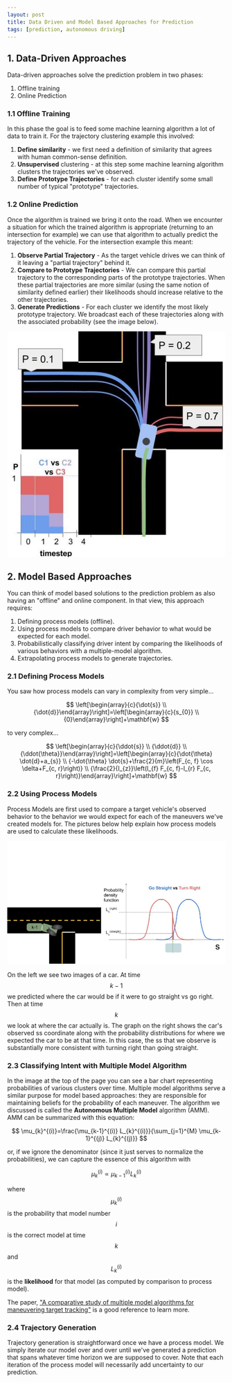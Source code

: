```yaml
---
layout: post
title: Data Driven and Model Based Approaches for Prediction
tags: [prediction, autonomous driving]
---
```


## 1. Data-Driven Approaches

Data-driven approaches solve the prediction problem in two phases:

1. Offline training
2. Online Prediction

### 1.1 Offline Training

In this phase the goal is to feed some machine learning algorithm a lot of data to train it. For the trajectory clustering example this involved:

1. **Define similarity** - we first need a definition of similarity that agrees with human common-sense definition.
2. **Unsupervised** clustering - at this step some machine learning algorithm clusters the trajectories we've observed.
3. **Define Prototype Trajectories** - for each cluster identify some small number of typical "prototype" trajectories.

### 1.2 Online Prediction

Once the algorithm is trained we bring it onto the road. When we encounter a situation for which the trained algorithm is appropriate (returning to an intersection for example) we can use that algorithm to actually predict the trajectory of the vehicle. For the intersection example this meant:

1. **Observe Partial Trajectory** - As the target vehicle drives we can think of it leaving a "partial trajectory" behind it.
2. **Compare to Prototype Trajectories** - We can compare this partial trajectory to the corresponding parts of the prototype trajectories. When these partial trajectories are more similar (using the same notion of similarity defined earlier) their likelihoods should increase relative to the other trajectories.
3. **Generate Predictions** - For each cluster we identify the most likely prototype trajectory. We broadcast each of these trajectories along with the associated probability (see the image below).

<p style="text-align:center">
	<img src="/posts-data/prediction-1.jpg" width="550" />
</p>

## 2. Model Based Approaches

You can think of model based solutions to the prediction problem as also having an "offline" and online component. In that view, this approach requires:

1. Defining process models (offline).
2. Using process models to compare driver behavior to what would be expected for each model.
3. Probabilistically classifying driver intent by comparing the likelihoods of various behaviors with a multiple-model algorithm.
4. Extrapolating process models to generate trajectories.

### 2.1 Defining Process Models

You saw how process models can vary in complexity from very simple…

$$
\left[\begin{array}{c}{\dot{s}} \\ {\dot{d}}\end{array}\right]=\left[\begin{array}{c}{s_{0}} \\ {0}\end{array}\right]+\mathbf{w}
$$

to very complex…

$$
\left[\begin{array}{c}{\ddot{s}} \\ {\ddot{d}} \\ {\ddot{\theta}}\end{array}\right]=\left[\begin{array}{c}{\dot{\theta} \dot{d}+a_{s}} \\ {-\dot{\theta} \dot{s}+\frac{2}{m}\left(F_{c, f} \cos \delta+F_{c, r}\right)} \\ {\frac{2}{I_{z}}\left(l_{f} F_{c, f}-l_{r} F_{c, r}\right)}\end{array}\right]+\mathbf{w}
$$

### 2.2 Using Process Models

Process Models are first used to compare a target vehicle's observed behavior to the behavior we would expect for each of the maneuvers we've created models for. The pictures below help explain how process models are used to calculate these likelihoods.

<p style="text-align:center">
	<img src="/posts-data/prediction-2.jpg" />
</p>

On the left we see two images of a car. At time $$k-1$$ we predicted where the car would be if it were to go straight vs go right. Then at time $$k$$ we look at where the car actually is. The graph on the right shows the car's observed ss coordinate along with the probability distributions for where we expected the car to be at that time. In this case, the ss that we observe is substantially more consistent with turning right than going straight.

### 2.3 Classifying Intent with Multiple Model Algorithm

In the image at the top of the page you can see a bar chart representing probabilities of various clusters over time. Multiple model algorithms serve a similar purpose for model based approaches: they are responsible for maintaining beliefs for the probability of each maneuver. The algorithm we discussed is called the **Autonomous Multiple Model** algorithm (AMM). AMM can be summarized with this equation:

$$
\mu_{k}^{(i)}=\frac{\mu_{k-1}^{(i)} L_{k}^{(i)}}{\sum_{j=1}^{M} \mu_{k-1}^{(j)} L_{k}^{(j)}}
$$

or, if we ignore the denominator (since it just serves to normalize the probabilities), we can capture the essence of this algorithm with

$$
\mu_{k}^{(i)} \propto \mu_{k-1}^{(i)} L_{k}^{(i)}
$$

where $$\mu_{k}^{(i)}$$ is the probability that model number $$i$$ is the correct model at time $$k$$ and $$L_{k}^{(i)}$$ is the **likelihood** for that model (as computed by comparison to process model).

The paper, ["A comparative study of multiple model algorithms for maneuvering target tracking"](https://d17h27t6h515a5.cloudfront.net/topher/2017/June/5953fc34_a-comparative-study-of-multiple-model-algorithms-for-maneuvering-target-tracking/a-comparative-study-of-multiple-model-algorithms-for-maneuvering-target-tracking.pdf) is a good reference to learn more.

### 2.4 Trajectory Generation

Trajectory generation is straightforward once we have a process model. We simply iterate our model over and over until we've generated a prediction that spans whatever time horizon we are supposed to cover. Note that each iteration of the process model will necessarily add uncertainty to our prediction.





















